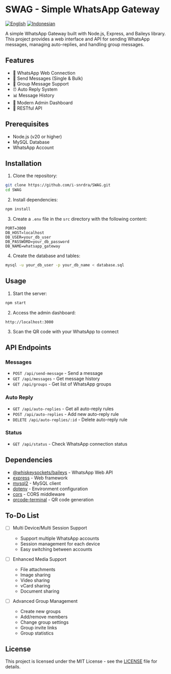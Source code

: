 # SWAG - Simple WhatsApp Gateway

[![English](https://img.shields.io/badge/Language-English-blue.svg)](README.md)
[![Indonesian](https://img.shields.io/badge/Language-Indonesian-red.svg)](README-id.md)

A simple WhatsApp Gateway built with Node.js, Express, and Baileys library. This project provides a web interface and API for sending WhatsApp messages, managing auto-replies, and handling group messages.

## Features

- 📱 WhatsApp Web Connection
- 💬 Send Messages (Single & Bulk)
- 👥 Group Message Support
- ⏰ Auto Reply System
- 📊 Message History
- 🎯 Modern Admin Dashboard
- 🔌 RESTful API

## Prerequisites

- Node.js (v20 or higher)
- MySQL Database
- WhatsApp Account

## Installation

1. Clone the repository:
```bash
git clone https://github.com/i-snrdra/SWAG.git
cd SWAG
```

2. Install dependencies:
```bash
npm install
```

3. Create a `.env` file in the `src` directory with the following content:
```env
PORT=3000
DB_HOST=localhost
DB_USER=your_db_user
DB_PASSWORD=your_db_password
DB_NAME=whatsapp_gateway
```

4. Create the database and tables:
```bash
mysql -u your_db_user -p your_db_name < database.sql
```

## Usage

1. Start the server:
```bash
npm start
```

2. Access the admin dashboard:
```
http://localhost:3000
```

3. Scan the QR code with your WhatsApp to connect

## API Endpoints

### Messages
- `POST /api/send-message` - Send a message
- `GET /api/messages` - Get message history
- `GET /api/groups` - Get list of WhatsApp groups

### Auto Reply
- `GET /api/auto-replies` - Get all auto-reply rules
- `POST /api/auto-replies` - Add new auto-reply rule
- `DELETE /api/auto-replies/:id` - Delete auto-reply rule

### Status
- `GET /api/status` - Check WhatsApp connection status

## Dependencies

- [@whiskeysockets/baileys](https://github.com/WhiskeySockets/Baileys) - WhatsApp Web API
- [express](https://expressjs.com/) - Web framework
- [mysql2](https://github.com/sidorares/node-mysql2) - MySQL client
- [dotenv](https://github.com/motdotla/dotenv) - Environment configuration
- [cors](https://github.com/expressjs/cors) - CORS middleware
- [qrcode-terminal](https://github.com/gtanner/qrcode-terminal) - QR code generation

## To-Do List

- [ ] Multi Device/Multi Session Support
  - Support multiple WhatsApp accounts
  - Session management for each device
  - Easy switching between accounts

- [ ] Enhanced Media Support
  - File attachments
  - Image sharing
  - Video sharing
  - vCard sharing
  - Document sharing

- [ ] Advanced Group Management
  - Create new groups
  - Add/remove members
  - Change group settings
  - Group invite links
  - Group statistics

## License

This project is licensed under the MIT License - see the [LICENSE](LICENSE) file for details. 